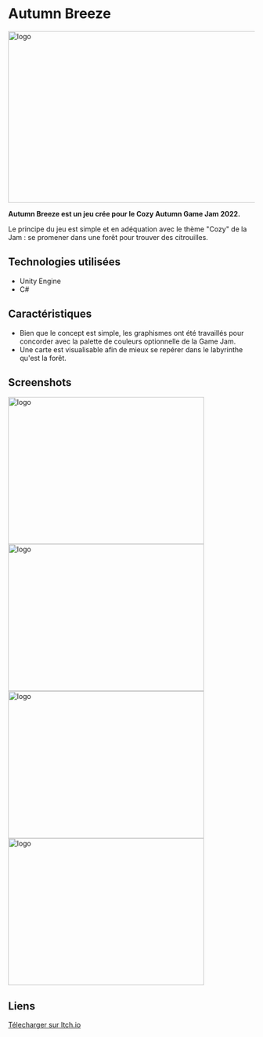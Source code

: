 # Autumn Breeze

<img class="img-fluid" src="https://helisoya.github.io/Portfolio/assets/img/portfolio/AB.png" alt="logo" height=350 width=600>

**Autumn Breeze est un jeu crée pour le Cozy Autumn Game Jam 2022.**

Le principe du jeu est simple et en adéquation avec le thème "Cozy" de la Jam : se promener dans une forêt pour trouver des citrouilles.

## Technologies utilisées
- Unity Engine
- C#

## Caractéristiques
- Bien que le concept est simple, les graphismes ont été travaillés pour concorder avec la palette de couleurs optionnelle de la Game Jam.
- Une carte est visualisable afin de mieux se repérer dans le labyrinthe qu'est la forêt. 

## Screenshots

<div>
<img class="img-fluid" src="https://helisoya.github.io/Portfolio/assets/img/screenshots/AutumnBreeze/1.png" alt="logo" height=300 width=400>
<img class="img-fluid" src="https://helisoya.github.io/Portfolio/assets/img/screenshots/AutumnBreeze/2.png" alt="logo" height=300 width=400>
<img class="img-fluid" src="https://helisoya.github.io/Portfolio/assets/img/screenshots/AutumnBreeze/3.png" alt="logo" height=300 width=400>
<img class="img-fluid" src="https://helisoya.github.io/Portfolio/assets/img/screenshots/AutumnBreeze/4.png" alt="logo" height=300 width=400>
</div>


## Liens

<a href="https://helisoya.itch.io/autumn-breeze">Télecharger sur Itch.io</a>

